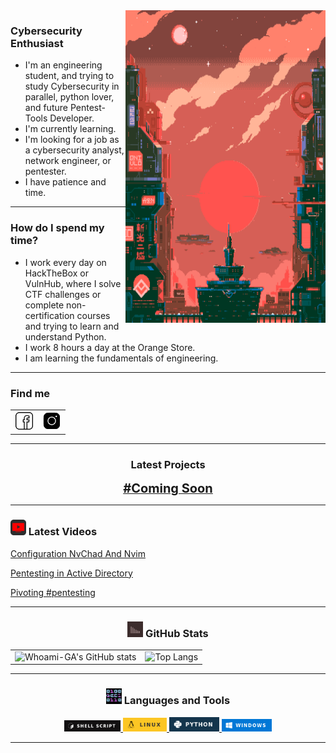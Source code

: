 <img align="right" alt="GIF" src="src/GifWelcome1.gif" width="320" height="500" />

### Cybersecurity Enthusiast
- I'm an engineering student, and trying to study Cybersecurity in parallel, python lover, and future Pentest-Tools Developer.
- I'm currently learning.
- I'm looking for a job as a cybersecurity analyst, network engineer, or pentester.
- I have patience and time.
---
### How do I spend my time?
- I work every day on HackTheBox or VulnHub, where I solve CTF challenges or complete non-certification courses and trying to learn and understand Python.
- I work 8 hours a day at the Orange Store.
- I am learning the fundamentals of engineering.
---

### Find me

<table>
  <tr>
    <td>
      <a href="https://www.linkedin.com/in/adrian-george-lazar" target="_blank">
        <img src="src/facebook.png.gif" alt="LinkedIn" width="30px">
      </a>
    </td>
    <td>
      <a href="https://www.instagram.com/lazar.adrian.g/" target="_blank">
        <img src="src/instagram.png.gif" alt="Instagram" width="30px">
      </a>
    </td>
  </tr>
</table>

---
<h3 align="center">Latest Projects</h3>

<p align="center">
  <a href="Working">
    <span style="font-size: 20px; font-weight: bold;">#Coming Soon</span>
  </a>
</p>


---
<h3 align="left"><img src="./src/youtube_alternativ.png" width="25px" height="25px"> Latest Videos</h3>

<!-- YOUTUBE:START -->
[Configuration NvChad And Nvim](https://youtu.be/om9Mnm5hrfk)

[Pentesting in Active Directory](https://www.youtube.com/watch?v=OK741JiH52g)

[Pivoting #pentesting](https://www.youtube.com/watch?v=fw1Uk_v1yiI)
<!-- YOUTUBE:END -->


---

<h3 align="center"><img src="./src/estadistica2.gif" width="25px" height="25px"> GitHub Stats</h3>

<table align="center">
  <tr>
    <td>
      <img src="https://github-readme-stats.vercel.app/api?username=whoami-GA&show_icons=true&theme=onedark" alt="Whoami-GA's GitHub stats">
    </td>
    <td>
      <img src="https://github-readme-stats.vercel.app/api/top-langs/?username=whoami-GA&hide_progress=true&theme=onedark" alt="Top Langs">
    </td>
  </tr>
</table>


---

<h3 align="center"><img src="./src/0101.GIF" width="25px" height="25px"> Languages and Tools</h3>
<p align="center">
    <a href="https://www.youtube.com/channel/UCcxU7lCoMDO3M4_MfPqEt3g" target="_blank"> <img src="/src/BashBad.png" width="90px"/> </a>
    <a href="https://www.youtube.com/channel/UCcxU7lCoMDO3M4_MfPqEt3g" target="_blank"> <img src="/src/LinuxBad.png" width="70px"/> </a>
    <a href="https://www.youtube.com/channel/UCcxU7lCoMDO3M4_MfPqEt3g" target="_blank"> <img src="/src/PythonBad.png" width="80px"/> </a>
    <a href="https://www.youtube.com/channel/UCcxU7lCoMDO3M4_MfPqEt3g" target="_blank"> <img src="/src/WindowsBad.png" width="80px"/> </a>
</p>


---

[youtube]: https://www.youtube.com/channel/UCcxU7lCoMDO3M4_MfPqEt3g
[instagram]: https://www.instagram.com/g.lazar.adrian/
[facebook]: https://www.facebook.com/ady.lazar.10/
